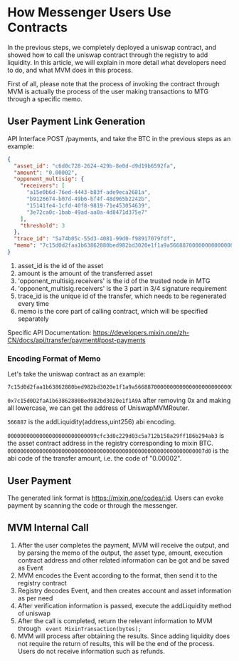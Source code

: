 # How Messenger Users Use Contracts 

In the previous steps, we completely deployed a uniswap contract, and showed how to call the uniswap contract through the registry to add liquidity. In this article, we will explain in more detail what developers need to do, and what MVM does in this process.  

First of all, please note that the process of invoking the contract through MVM is actually the process of the user making transactions to MTG through a specific memo. 

## User Payment Link Generation

API Interface POST /payments, and take the BTC in the previous steps as an example: 

```json
{
  "asset_id": "c6d0c728-2624-429b-8e0d-d9d19b6592fa",
  "amount": "0.00002",
  "opponent_multisig": {
    "receivers": [
      "a15e0b6d-76ed-4443-b83f-ade9eca2681a",
      "b9126674-b07d-49b6-bf4f-48d965b2242b",
      "15141fe4-1cfd-40f8-9819-71e453054639",
      "3e72ca0c-1bab-49ad-aa0a-4d8471d375e7"
    ],
    "threshold": 3
  },
  "trace_id": "5a74b05c-55d3-4081-99d0-f98917079fdf",
  "memo": "7c15d0d2faa1b63862880bed982bd3020e1f1a9a5668870000000000000000000000000099cfc3d0c229d03c5a712b158a29ff186b294ab300000000000000000000000000000000000000000000000000000000000007d0",
}
```

1. asset_id is the id of the asset
2. amount is the amount of the transferred asset
3. 'opponent_multisig.receivers' is the id of the trusted node in MTG
4. 'opponent_multisig.receivers' is the 3 part in 3/4 signature requirement
5. trace_id is the unique id of the transfer, which needs to be regenerated every time 
6. memo is the core part of calling contract, which will be specified separately

Specific API Documentation: https://developers.mixin.one/zh-CN/docs/api/transfer/payment#post-payments

### Encoding Format of Memo

Let's take the uniswap contract as an example:

```text
7c15d0d2faa1b63862880bed982bd3020e1f1a9a5668870000000000000000000000000099cfc3d0c229d03c5a712b158a29ff186b294ab300000000000000000000000000000000000000000000000000000000000007d0
```

`0x7c15d0D2faA1b63862880Bed982bd3020e1f1A9A` after removing 0x and making all lowercase, we can get the address of UniswapMVMRouter.

`566887` is the addLiquidity(address,uint256) abi encoding.

`0000000000000000000000000099cfc3d0c229d03c5a712b158a29ff186b294ab3` is the asset contract address in the registry corresponding to mixin BTC.
`00000000000000000000000000000000000000000000000000000000000007d0` is the abi code of the transfer amount, i.e. the code of "0.00002".

## User Payment

The generated link format is https://mixin.one/codes/:id. Users can evoke payment by scanning the code or through the messenger. 

## MVM Internal Call

1. After the user completes the payment, MVM will receive the output, and by parsing the memo of the output, the asset type, amount, execution contract address and other related information can be got and be saved as Event   
2. MVM encodes the Event according to the format, then send it to the registry contract 
3. Registry decodes Event, and then creates account and asset information as per need
4. After verification information is passed, execute the addLiquidity method of uniswap 
5. After the call is completed, return the relevant information to MVM through ` event MixinTransaction(bytes);`  
6. MVM will process after obtaining the results. Since adding liquidity does not require the return of results, this will be the end of the process. Users do not receive information such as refunds.
